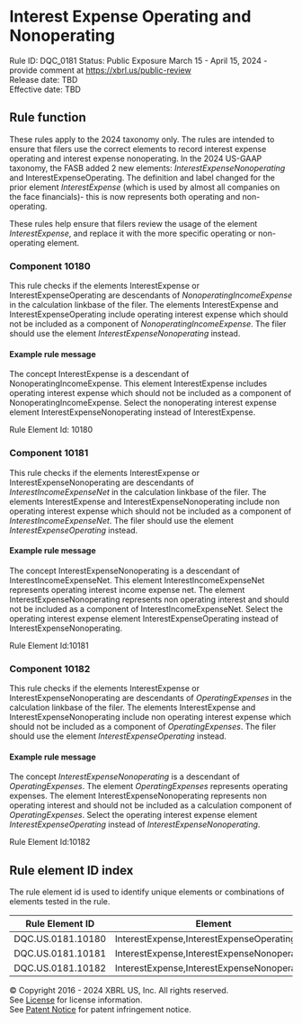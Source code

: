 # Interest Expense Operating and Nonoperating
Rule ID: DQC_0181 
Status: Public Exposure March 15 - April 15, 2024 - provide comment at https://xbrl.us/public-review  
Release date: TBD  
Effective date: TBD  
  
## Rule function
These rules apply to the 2024 taxonomy only. The rules are intended to ensure that filers use the correct elements to record interest expense operating and interest expense nonoperating. In the 2024 US-GAAP taxonomy, the FASB added 2 new elements: *InterestExpenseNonoperating* and InterestExpenseOperating. The definition and label changed for the prior element *InterestExpense* (which is used by almost all companies on the face financials)- this is now represents both operating and non-operating.

These rules help ensure that filers  review the usage of the element *InterestExpense*, and replace it with the more specific operating or non-operating element.  

### Component 10180

This rule checks if the elements InterestExpense or InterestExpenseOperating are descendants of *NonoperatingIncomeExpense* in the calculation linkbase of the filer.  The elements  InterestExpense and InterestExpenseOperating include operating interest expense which should not be included as a component of *NonoperatingIncomeExpense*. The filer should use the element *InterestExpenseNonoperating* instead.
  
#### Example rule message

The concept InterestExpense is a descendant of NonoperatingIncomeExpense.  This element InterestExpense includes operating interest expense which should not be included as a component of NonoperatingIncomeExpense.  Select the nonoperating interest expense element InterestExpenseNonoperating instead of InterestExpense.

Rule Element Id: 10180


### Component 10181

This rule checks if the elements InterestExpense or InterestExpenseNonoperating are descendants of *InterestIncomeExpenseNet* in the calculation linkbase of the filer.  The elements  InterestExpense and InterestExpenseNonoperating include non operating interest expense which should not be included as a component of *InterestIncomeExpenseNet*. The filer should use the element *InterestExpenseOperating* instead.

#### Example rule message

The concept InterestExpenseNonoperating is a descendant of InterestIncomeExpenseNet.  This element InterestIncomeExpenseNet represents operating interest income expense net. The element InterestExpenseNonoperating represents non operating interest and should  not be included as a component of InterestIncomeExpenseNet.  Select the operating interest expense element InterestExpenseOperating instead of InterestExpenseNonoperating.

Rule Element Id:10181               

### Component 10182

This rule checks if the elements InterestExpense or InterestExpenseNonoperating are descendants of *OperatingExpenses* in the calculation linkbase of the filer.  The elements  InterestExpense and InterestExpenseNonoperating include non operating interest expense which should not be included as a component of *OperatingExpenses*. The filer should use the element *InterestExpenseOperating* instead.


#### Example rule message
The concept *InterestExpenseNonoperating* is a descendant of *OperatingExpenses*.  The element *OperatingExpenses* represents operating expenses. The element InterestExpenseNonoperating represents non operating interest and should  not be included as a calculation component of *OperatingExpenses*.  Select the operating interest expense element *InterestExpenseOperating* instead of *InterestExpenseNonoperating*.

Rule Element Id:10182

## Rule element ID index  
The rule element id is used to identify unique elements or combinations of elements tested in the rule.

|Rule Element ID|Element|
|--- |--- |
| DQC.US.0181.10180 |InterestExpense,InterestExpenseOperating|
| DQC.US.0181.10181 |InterestExpense,InterestExpenseNonoperating |
| DQC.US.0181.10182 |InterestExpense,InterestExpenseNonoperating|




© Copyright 2016 - 2024 XBRL US, Inc. All rights reserved.   
See [License](https://xbrl.us/dqc-license) for license information.  
See [Patent Notice](https://xbrl.us/dqc-patent) for patent infringement notice.  
